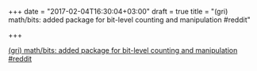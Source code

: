 +++
date = "2017-02-04T16:30:04+03:00"
draft = true
title = "(gri) math/bits: added package for bit-level counting and manipulation  #reddit"

+++

<p><a href="https://t.co/Msv8poZegX">(gri) math/bits: added package for bit-level counting and manipulation  #reddit</a></p>
